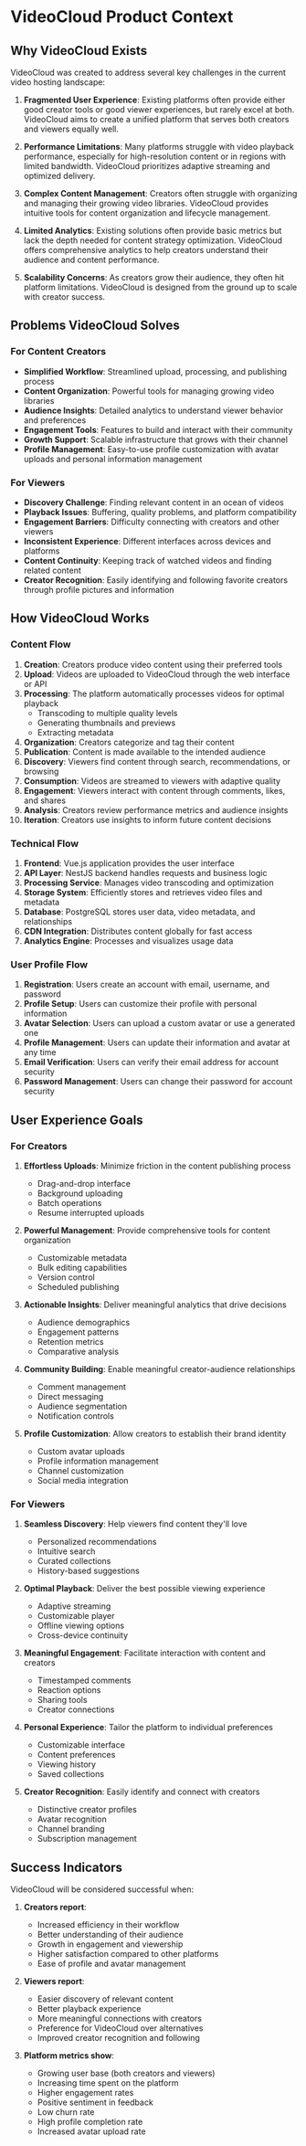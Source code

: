 # VideoCloud Product Context

## Why VideoCloud Exists

VideoCloud was created to address several key challenges in the current video hosting landscape:

1. **Fragmented User Experience**: Existing platforms often provide either good creator tools or good viewer experiences, but rarely excel at both. VideoCloud aims to create a unified platform that serves both creators and viewers equally well.

2. **Performance Limitations**: Many platforms struggle with video playback performance, especially for high-resolution content or in regions with limited bandwidth. VideoCloud prioritizes adaptive streaming and optimized delivery.

3. **Complex Content Management**: Creators often struggle with organizing and managing their growing video libraries. VideoCloud provides intuitive tools for content organization and lifecycle management.

4. **Limited Analytics**: Existing solutions often provide basic metrics but lack the depth needed for content strategy optimization. VideoCloud offers comprehensive analytics to help creators understand their audience and content performance.

5. **Scalability Concerns**: As creators grow their audience, they often hit platform limitations. VideoCloud is designed from the ground up to scale with creator success.

## Problems VideoCloud Solves

### For Content Creators

- **Simplified Workflow**: Streamlined upload, processing, and publishing process
- **Content Organization**: Powerful tools for managing growing video libraries
- **Audience Insights**: Detailed analytics to understand viewer behavior and preferences
- **Engagement Tools**: Features to build and interact with their community
- **Growth Support**: Scalable infrastructure that grows with their channel
- **Profile Management**: Easy-to-use profile customization with avatar uploads and personal information management

### For Viewers

- **Discovery Challenge**: Finding relevant content in an ocean of videos
- **Playback Issues**: Buffering, quality problems, and platform compatibility
- **Engagement Barriers**: Difficulty connecting with creators and other viewers
- **Inconsistent Experience**: Different interfaces across devices and platforms
- **Content Continuity**: Keeping track of watched videos and finding related content
- **Creator Recognition**: Easily identifying and following favorite creators through profile pictures and information

## How VideoCloud Works

### Content Flow

1. **Creation**: Creators produce video content using their preferred tools
2. **Upload**: Videos are uploaded to VideoCloud through the web interface or API
3. **Processing**: The platform automatically processes videos for optimal playback
   - Transcoding to multiple quality levels
   - Generating thumbnails and previews
   - Extracting metadata
4. **Organization**: Creators categorize and tag their content
5. **Publication**: Content is made available to the intended audience
6. **Discovery**: Viewers find content through search, recommendations, or browsing
7. **Consumption**: Videos are streamed to viewers with adaptive quality
8. **Engagement**: Viewers interact with content through comments, likes, and shares
9. **Analysis**: Creators review performance metrics and audience insights
10. **Iteration**: Creators use insights to inform future content decisions

### Technical Flow

1. **Frontend**: Vue.js application provides the user interface
2. **API Layer**: NestJS backend handles requests and business logic
3. **Processing Service**: Manages video transcoding and optimization
4. **Storage System**: Efficiently stores and retrieves video files and metadata
5. **Database**: PostgreSQL stores user data, video metadata, and relationships
6. **CDN Integration**: Distributes content globally for fast access
7. **Analytics Engine**: Processes and visualizes usage data

### User Profile Flow

1. **Registration**: Users create an account with email, username, and password
2. **Profile Setup**: Users can customize their profile with personal information
3. **Avatar Selection**: Users can upload a custom avatar or use a generated one
4. **Profile Management**: Users can update their information and avatar at any time
5. **Email Verification**: Users can verify their email address for account security
6. **Password Management**: Users can change their password for account security

## User Experience Goals

### For Creators

1. **Effortless Uploads**: Minimize friction in the content publishing process

   - Drag-and-drop interface
   - Background uploading
   - Batch operations
   - Resume interrupted uploads

2. **Powerful Management**: Provide comprehensive tools for content organization

   - Customizable metadata
   - Bulk editing capabilities
   - Version control
   - Scheduled publishing

3. **Actionable Insights**: Deliver meaningful analytics that drive decisions

   - Audience demographics
   - Engagement patterns
   - Retention metrics
   - Comparative analysis

4. **Community Building**: Enable meaningful creator-audience relationships
   - Comment management
   - Direct messaging
   - Audience segmentation
   - Notification controls

5. **Profile Customization**: Allow creators to establish their brand identity
   - Custom avatar uploads
   - Profile information management
   - Channel customization
   - Social media integration

### For Viewers

1. **Seamless Discovery**: Help viewers find content they'll love

   - Personalized recommendations
   - Intuitive search
   - Curated collections
   - History-based suggestions

2. **Optimal Playback**: Deliver the best possible viewing experience

   - Adaptive streaming
   - Customizable player
   - Offline viewing options
   - Cross-device continuity

3. **Meaningful Engagement**: Facilitate interaction with content and creators

   - Timestamped comments
   - Reaction options
   - Sharing tools
   - Creator connections

4. **Personal Experience**: Tailor the platform to individual preferences
   - Customizable interface
   - Content preferences
   - Viewing history
   - Saved collections

5. **Creator Recognition**: Easily identify and connect with creators
   - Distinctive creator profiles
   - Avatar recognition
   - Channel branding
   - Subscription management

## Success Indicators

VideoCloud will be considered successful when:

1. **Creators report**:

   - Increased efficiency in their workflow
   - Better understanding of their audience
   - Growth in engagement and viewership
   - Higher satisfaction compared to other platforms
   - Ease of profile and avatar management

2. **Viewers report**:

   - Easier discovery of relevant content
   - Better playback experience
   - More meaningful connections with creators
   - Preference for VideoCloud over alternatives
   - Improved creator recognition and following

3. **Platform metrics show**:
   - Growing user base (both creators and viewers)
   - Increasing time spent on the platform
   - Higher engagement rates
   - Positive sentiment in feedback
   - Low churn rate
   - High profile completion rate
   - Increased avatar upload rate
